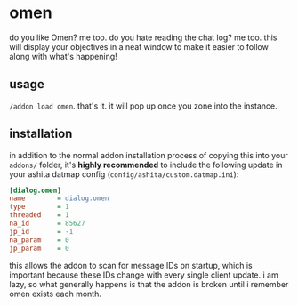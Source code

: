 omen
=================================================

do you like Omen? me too. do you hate reading the chat log? me too. this will
display your objectives in a neat window to make it easier to follow along with
what's happening!

usage
-------------------------------------------------

`/addon load omen`. that's it. it will pop up once you zone into the instance.

installation
-------------------------------------------------

in addition to the normal addon installation process of copying this into your
`addons/` folder, it's __highly recommended__ to include the following update
in your ashita datmap config (`config/ashita/custom.datmap.ini`):

```ini
[dialog.omen]
name        = dialog.omen
type        = 1
threaded    = 1
na_id       = 85627
jp_id       = -1
na_param    = 0
jp_param    = 0
```

this allows the addon to scan for message IDs on startup, which is important
because these IDs change with every single client update. i am lazy, so what
generally happens is that the addon is broken until i remember omen exists each
month.
